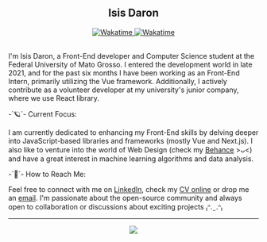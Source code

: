 <h2 align="center"> Isis Daron </h2>
<div align="center">
    <a href="https://www.linkedin.com/in/isisdaron/">
      <img src="https://img.shields.io/badge/LinkedIn-0077B5?&logo=linkedin&style=social" alt="Wakatime">
    </a>
    <a href="https://wakatime.com/@isismd">
        <img src="https://wakatime.com/badge/user/e32e8020-ddf2-40ad-8032-0eb24a5ebb6e.svg?style=social" alt="Wakatime">
    </a>
</div>

<br/>

I'm Isis Daron, a Front-End developer and Computer Science student at the Federal University of Mato Grosso. I entered the development world in late 2021, and for the past six months I have been working as an Front-End Intern, primarily utilizing the Vue framework. Additionally, I actively contribute as a volunteer developer at my university's junior company, where we use React library.


-`🪐´- Current Focus:

I am currently dedicated to enhancing my Front-End skills by delving deeper into JavaScript-based libraries and frameworks (mostly Vue and Next.js). I also like to venture into the world of Web Design (check my [Behance](https://www.behance.net/isismd) >ᴗ<) and have a great interest in machine learning algorithms and data analysis.

-`💌´- How to Reach Me:

Feel free to connect with me on [LinkedIn](https://www.linkedin.com/in/isisdaron/), check my [CV online](https://www.cvkeep.com/cv/isisdaron) or drop me an [email](mailto:contato.isisdaron@gmail.com). I'm passionate about the open-source community and always open to collaboration or discussions about exciting projects ₍ᐢ. ̫ .ᐢ₎

---

<div align="center">
  <a href="https://skillicons.dev">
    <img src="https://skillicons.dev/icons?i=vue,angular,next,react,python,java,figma" />
  </a>
</div>
